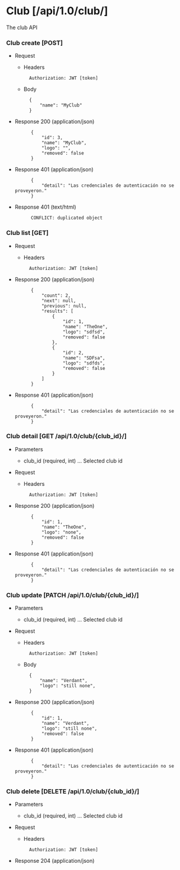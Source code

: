 # Club [/api/1.0/club/]

The club API

### Club create [POST]

+ Request
    + Headers
    
            Authorization: JWT [token]

    + Body
        
            {
                "name": "MyClub"
            }
            
+ Response 200 (application/json)

            {
                "id": 3,
                "name": "MyClub",
                "logo": "",
                "removed": false
            }

+ Response 401 (application/json)

            {
                "detail": "Las credenciales de autenticación no se proveyeron."
            }

+ Response 401 (text/html)

            CONFLICT: duplicated object

### Club list [GET]

+ Request
    + Headers
    
            Authorization: JWT [token]

+ Response 200 (application/json)

            {
                "count": 2,
                "next": null,
                "previous": null,
                "results": [
                    {
                        "id": 1,
                        "name": "TheOne",
                        "logo": "sdfsd",
                        "removed": false
                    },
                    {
                        "id": 2,
                        "name": "SDFsa",
                        "logo": "sdfds",
                        "removed": false
                    }
                ]
            }
            
+ Response 401 (application/json)

            {
                "detail": "Las credenciales de autenticación no se proveyeron."
            }
            
### Club detail [GET /api/1.0/club/{club_id}/]

+ Parameters
    + club_id (required, int) ... Selected club id

+ Request
    + Headers
    
            Authorization: JWT [token]

+ Response 200 (application/json)

            {
                "id": 1,
                "name": "TheOne",
                "logo": "none",
                "removed": false
            }

+ Response 401 (application/json)

            {
                "detail": "Las credenciales de autenticación no se proveyeron."
            }

### Club update [PATCH /api/1.0/club/{club_id}/]

+ Parameters
    + club_id (required, int) ... Selected club id

+ Request
    + Headers
    
            Authorization: JWT [token]
    + Body

            {
                "name": "Verdant",
                "logo": "still none",
            }

+ Response 200 (application/json)

            {
                "id": 1,
                "name": "Verdant",
                "logo": "still none",
                "removed": false
            }

+ Response 401 (application/json)

            {
                "detail": "Las credenciales de autenticación no se proveyeron."
            }

### Club delete [DELETE /api/1.0/club/{club_id}/]

+ Parameters
    + club_id (required, int) ... Selected club id

+ Request
    + Headers
    
            Authorization: JWT [token]

+ Response 204 (application/json)
